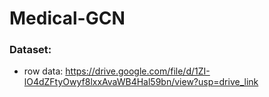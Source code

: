 # Medical-GCN
### Dataset:
* row data: https://drive.google.com/file/d/1ZI-lO4dZFtyOwyf8lxxAvaWB4Hal59bn/view?usp=drive_link